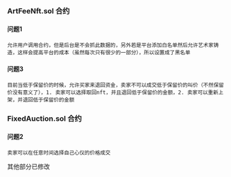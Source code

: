### ArtFeeNft.sol 合约

#### 问题1
    
    允许用户调用合约，但是后台是不会抓此数据的，另外若是平台添加白名单然后允许艺术家铸造，这样会提高平台的成本（虽然每次只有很少的一部分），所以设置成了黑名单

#### 问题3

    目前当低于保留价的时候，允许买家来退回资金，卖家不可以成交低于保留价的叫价（不然保留价没有意义了），1. 卖家可以选择取回nft，并且退回低于保留价的金额，2. 卖家可以重新上架，并退回低于保留价的金额

### FixedAuction.sol 合约

#### 问题2

    卖家可以在任意时间选择自己心仪的价格成交

其他部分已修改